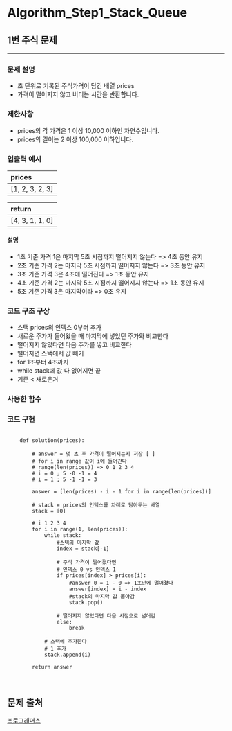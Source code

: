 # Algorithm_Step1_Stack_Queue
## 1번 주식 문제
***

### 문제 설명 
- 초 단위로 기록된 주식가격이 담긴 배열 prices
- 가격이 떨어지지 않고 버티는 시간을 반환합니다.

### 제한사항
- prices의 각 가격은 1 이상 10,000 이하인 자연수입니다.
- prices의 길이는 2 이상 100,000 이하입니다.

### 입출력 예시 
 | prices          |
 | :-------------- |
 | [1, 2, 3, 2, 3] |

 | return          |
 | :-------------- |
 | [4, 3, 1, 1, 0] |

#### 설명  
- 1초 기준 가격 1은 마지막 5초 시점까지 떨어지지 않는다 => 4초 동안 유지
- 2초 기준 가격 2는 마지막 5초 시점까지 떨어지지 않는다 => 3초 동안 유지
- 3초 기준 가격 3은 4초에 떨어진다 			  => 1초 동안 유지
- 4초 기준 가격 2는 마지막 5초 시점까지 떨어지지 않는다 => 1초 동안 유지
- 5초 기준 가격 3은 마지막이라 				  => 0초 유지

### 코드 구조 구상

- 스택 prices의 인덱스 0부터 추가 
- 새로운 주가가 들어왔을 때 마지막에 넣었던 주가와 비교한다
- 떨어지지 않았다면 다음 주가를 넣고 비교한다 
- 떨어지면 스택에서 값 빼기 
- for 1초부터 4초까지 
- while stack에 값 다 없어지면 끝 
- 기준 < 새로운거 

### 사용한 함수 

### 코드 구현

<pre>
<code>
	def solution(prices):
	
		# answer = 몇 초 후 가격이 떨어지는지 저장 [ ]
		# for i in range 값이 i에 들어간다 
		# range(len(prices)) => 0 1 2 3 4  
		# i = 0 ; 5 -0 -1 = 4
		# i = 1 ; 5 -1 -1 = 3
		
		answer = [len(prices) - i - 1 for i in range(len(prices))]
		
		# stack = prices의 인덱스를 차례로 담아두는 배열
		stack = [0]
		
		# i 1 2 3 4 
		for i in range(1, len(prices)):
			while stack:
				#스택의 마지막 값 
				index = stack[-1]
				
				# 주식 가격이 떨어졌다면
				# 인덱스 0 vs 인덱스 1 
				if prices[index] > prices[i]:
					#answer 0 = 1 - 0 => 1초만에 떨어졌다 
					answer[index] = i - index
					#stack의 마지막 값 뽑아감 
					stack.pop()
				
				# 떨어지지 않았다면 다음 시점으로 넘어감 
				else:
					break
			
			# 스택에 추가한다
			# 1 추가 
			stack.append(i)
			
		return answer

</code>
</pre>


## 문제 출처
[프로그래머스](https://programmers.co.kr/learn/courses/30/lessons/42584)